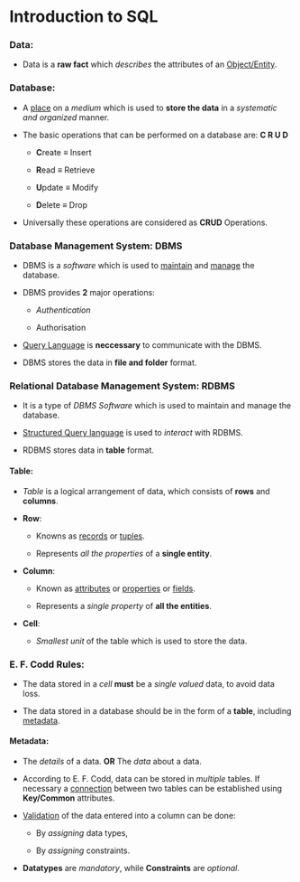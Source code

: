 # Introduction to SQL

### Data:

- Data is a **raw fact** which *describes* the attributes of an <u>Object/Entity</u>.

### Database:

- A <u>place</u> on a *medium* which is used to **store the data** in a *systematic and organized* manner. 

- The basic operations that can be performed on a database are: **C R U D**
  
  - **C**reate $\equiv$ Insert
  
  - **R**ead $\equiv$ Retrieve
  
  - **U**pdate $\equiv$ Modify
  
  - **D**elete $\equiv$ Drop

- Universally these operations are considered as **CRUD** Operations.

### Database Management System: DBMS

- DBMS is a *software* which is used to <u>maintain</u> and <u>manage</u> the database.

- DBMS provides **2** major operations:
  
  - *Authentication*
  
  - Authorisation

- <u>Query Language</u> is **neccessary** to communicate with the DBMS.

- DBMS stores the data in **file and folder** format.

### Relational Database Management System: RDBMS

- It is a type of *DBMS Software* which is used to maintain and manage the database.

- <u>Structured Query language</u> is used to *interact* with RDBMS.

- RDBMS stores data in **table** format.

#### Table:

- *Table* is a logical arrangement of data, which consists of **rows** and **columns**. 

- **Row**:
  
  - Knowns as <u>records</u> or <u>tuples</u>.
  
  - Represents *all the properties* of a **single entity**.

- **Column**:
  
  - Known as <u>attributes</u> or <u>properties</u> or <u>fields</u>.
  
  - Represents a *single property* of **all the entities**.

- **Cell**:
  
  - *Smallest unit* of the table which is used to store the data.

### E. F. Codd Rules:

- The data stored in a *cell* **must** be a *single valued* data, to avoid data loss.

- The data stored in a database should be in the form of a **table**, including <u>metadata</u>.

#### Metadata:

- The *details* of a data. **OR** The *data* about a data.

- According to E. F. Codd, data can be stored in *multiple* tables. If necessary a <u>connection</u> between two tables can be established using **Key/Common** attributes.

- <u>Validation</u> of the data entered into a column can be done:
  
  - By *assigning* data types,
  
  - By *assigning* constraints.

- **Datatypes** are *mandatory*, while **Constraints** are *optional*.



